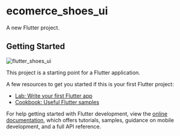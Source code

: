 # ecomerce_shoes_ui

A new Flutter project.

## Getting Started
![flutter_shoes_ui](https://user-images.githubusercontent.com/48617952/207123311-2373e33a-c4da-4f0f-97ca-27fd5496ec0b.jpg)

This project is a starting point for a Flutter application.

A few resources to get you started if this is your first Flutter project:

- [Lab: Write your first Flutter app](https://docs.flutter.dev/get-started/codelab)
- [Cookbook: Useful Flutter samples](https://docs.flutter.dev/cookbook)

For help getting started with Flutter development, view the
[online documentation](https://docs.flutter.dev/), which offers tutorials,
samples, guidance on mobile development, and a full API reference.
